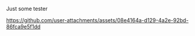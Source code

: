 Just some tester





https://github.com/user-attachments/assets/08e4164a-d129-4a2e-92bd-86fca9e5f1dd

